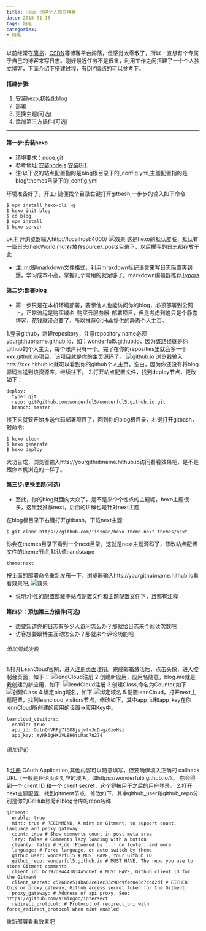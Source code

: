 ```yaml
---
title: Hexo 搭建个人独立博客
date: 2018-01-15
tags: 随笔
categories:
- 随笔
---
```

以前经常在[简书](https://www.jianshu.com/)，[CSDN](https://www.csdn.net/)等博客平台闯荡，但感觉太零散了，所以一直想有个专属于自己的博客来写日志。刚好最近任务不是很重，利用工作之闲搭建了一个个人独立博客，下面介绍下搭建过程，有DIY情结的可以参考下。
#### 搭建步骤:
1. 安装hexo,初始化blog
2. 部署
3. 更换主题(可选)
4. 添加第三方插件(可选)
  <!-- more -->
***
#### 第一步:安装hexo
* 环境要求：ndoe,git 
* 参考地址:[安装nodejs](http://www.runoob.com/nodejs/nodejs-install-setup.html)  [安装GIT](https://git-scm.com/download/) 
* 注:以下说的站点配置指的是blog根目录下的_config.yml,主题配置指的是blog\themes目录下的_config.yml

环境准备好了，开工:
随便找个目录右键打开gitbash,一步步的输入如下命令:
```
$ npm install hexo-cli -g
$ hexo init blog
$ cd blog
$ npm install
$ hexo server 
```
ok,打开浏览器输入http://localhost:4000/
![效果](https://wx1.sinaimg.cn/mw1024/93e5a6afgy1fnhgnk76jtj215d0mojsn.jpg)
这是hexo的默认皮肤，默认有一篇日志(heloWorld.md)存放在source/_posts目录下，以后撰写的日志都存放于此
* 注:.md是markdown文件格式，利用mrakdown标记语言来写日志简直爽到爆，学习成本不高，掌握几个常用的就足够了。markdown编辑器推荐[Typora](https://www.typora.io/)

#### 第二步:部署blog
* 第一步只是在本机环境部署，要想他人也能访问你的blog，必须部署到公网上，正常流程是购买域名-购买云服务器-部署项目，但是考虑到这只是个静态博客，花钱就没必要了，所以推荐GitHub提供的静态个人主页。

1.登录github，新建repository，注意repository name必须yourgithubname.github.io，如：wonderful5.github.io，因为该路径就是你github的个人主页，每个账户只有一个。完了在你的reposities里就会多一个xxx.github.io项目，该项目就是你的主页源码了。
![github.io](https://wx1.sinaimg.cn/mw1024/93e5a6afgy1fnijoic95aj20s20jn0tu.jpg)
浏览器输入htts://xxx.hithub.io就可以看到你的github个人主页，空白，因为你还没有将blog源码推送到该资源库，继续往下。
2.打开站点配置文件，找到deploy节点，更改如下：
```
deploy:
  type: git
  repo: git@github.com:wonderful5/wonderful5.github.io.git
  branch: master
```
接下来就要开始推送代码部署项目了，回到你的blog根目录，右键打开gitbash，敲命令:
```
$ hexo clean
$ hexo generate
$ hexo deploy
```
大功告成，浏览器输入htts://yourgithubname.hithub.io访问看看效果吧，是不是跟你本机浏览的一样了。

#### 第三步:更换主题(可选)
* 至此，你的blog就面向大众了，是不是来个个性点的主题呢，hexo主题很多，这里我推荐next，后面的讲解也是针对next主题

在blog根目录下右键打开gitbash，下载next主题:
```
$ git clone https://github.com/iissnan/hexo-theme-next themes/next
```
你会在themes目录下看到一个next目录，这就是next主题源码了，修改站点配置文件的theme节点,默认值:landscape
```
theme:next
```
按上面的部署命令重新发布一下，浏览器输入htts://yourgithubname.hithub.io看看效果吧,
![效果](https://wx3.sinaimg.cn/mw1024/93e5a6afgy1fnhhn7dug2j218g0jz76b.jpg)
* 说明:个性的配置都藏于站点配置文件和主题配置文件下，且都有注释

#### 第四步：添加第三方插件(可选)
* 想要知道你的日志有多少人访问怎么办？那就给日志来个阅读次数吧
* 访客想要跟博主互动怎么办？那就来个评论功能吧

###### 添加阅读次数
1.打开LeanCloud官网，进入[注册页面](http://www.jeyzhang.com/hexo-next-add-post-views.html)注册。完成邮箱激活后，点击头像，进入控制台页面，如下：
![lendCloud注册](https://wx2.sinaimg.cn/mw1024/93e5a6afgy1fniajhvw2fj218g0jzwf4.jpg)
2.创建新应用，应用名随意，blog.me就是我创建的新应用，如下:
![lendCloud注册](https://wx2.sinaimg.cn/mw1024/93e5a6afgy1fniajhvw2fj218g0jzwf4.jpg)
3.创建Class,命名为Counter,如下：
![创建Class](https://wx4.sinaimg.cn/mw1024/93e5a6afgy1fniav1gj4fj218g0jzwfp.jpg)
4.绑定blog域名，如下
![绑定域名](https://wxt.sinaimg.cn/mw1024/93e5a6afgy1fniaxyhrlvj218g0jzmyx.jpg?tags=%5B%5D)
5.配置leanCloud，打开next主题配置，找到leancloud_visitors节点，修改如下，其中app_id和app_key在你lennCloud所创建的应用的设置->应用Key中。
```
leancloud_visitors:
  enable: true
  app_id: GulnQhVRPj7fGO8jejvfvJcD-gzGzoHsz
  app_key: YyNk6gHXUVLBH6tuMac7u274
```

###### 添加评论
1.[注册](https://github.com/settings/applications/new) OAuth Application,其他内容可以随意填写，但要确保填入正确的 callback URL（一般是评论页面对应的域名，如https://wonderful5.github.io/）。
你会得到一个 client ID 和一个 client secret，这个将被用于之后的用户登录。
2.打开next主题配置，找到gitment节点，修改如下，其中github_user和github_repo分别是你的GitHub账号和blog仓库的repo名称
```
gitment:
  enable: true
  mint: true # RECOMMEND, A mint on Gitment, to support count, language and proxy_gateway
  count: true # Show comments count in post meta area
  lazy: false # Comments lazy loading with a button
  cleanly: false # Hide 'Powered by ...' on footer, and more
  language: # Force language, or auto switch by theme
  github_user: wonderful5 # MUST HAVE, Your Github ID
  github_repo: wonderful5.github.io # MUST HAVE, The repo you use to store Gitment comments
  client_id: bc397d84441834a5cbef # MUST HAVE, Github client id for the Gitment
  client_secret: c5268ce514ba62ce1ec33c90c9f4c043c7ccd2df # EITHER this or proxy_gateway, Github access secret token for the Gitment
  proxy_gateway: # Address of api proxy, See: https://github.com/aimingoo/intersect
  redirect_protocol: # Protocol of redirect_uri with force_redirect_protocol when mint enabled
```
重新部署看看效果吧







